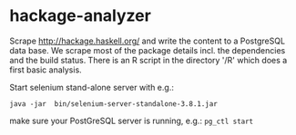 # hackage-analyzer

Scrape http://hackage.haskell.org/ and write the content to a PostgreSQL data base. We scrape most of the package details incl. the dependencies and the build status. There is an R script in the directory '/R' which does a first basic analysis.

Start selenium stand-alone server with e.g.:

```java -jar  bin/selenium-server-standalone-3.8.1.jar```

make sure your PostGreSQL server is running, e.g.: `pg_ctl start`


